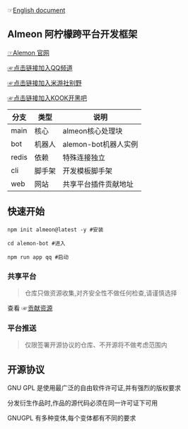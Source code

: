 ☞[English document](./README_English.md)

## Almeon 阿柠檬跨平台开发框架

[☞Alemon 官网](https://www.alemonjs.com/alemon)

[☞点击链接加入QQ频道](https://pd.qq.com/s/h1o84u58q)

[☞点击链接加入米游社别野](https://dby.miyoushe.com/chat/2142/33641)

[☞点击链接加入KOOK开黑吧](https://kook.top/Rq90xA)

| 分支  | 类型   | 说明     |
| ----  | ----  | ----    |
| main  | 核心  | almeon核心处理块   |
| bot   | 机器人| alemon-bot机器人实例 |
| redis | 依赖  | 特殊连接独立        |
| cli   | 脚手架| 开发模板脚手架      |
| web   | 网站  | 共享平台插件贡献地址|

## 快速开始

```shell
npm init almeon@latest -y #安装
```

```shell
cd alemon-bot #进入
```

```shell
npm run app qq #启动
```

### 共享平台

> 仓库只做资源收集,对齐安全性不做任何检查,请谨慎选择

查看 ☞[贡献资源](https://gitee.com/ningmengchongshui/alemon/tree/web/docs/root/examples/about/plugins.md)

### 平台推送

> 仅限签署开源协议的仓库、不开源将不做考虑范围内

## 开源协议

GNU GPL 是使用最广泛的自由软件许可证,并有强烈的版权要求

分发衍生作品时,作品的源代码必须在同一许可证下可用

GNUGPL 有多种变体,每个变体都有不同的要求
